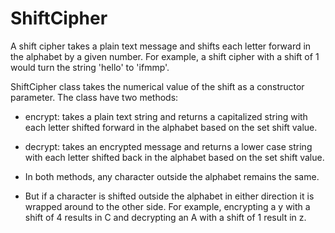 # ShiftCipher

A shift cipher takes a plain text message and shifts each letter forward in the alphabet by a given number. For example, a shift cipher with a shift of 1 would turn the string 'hello' to 'ifmmp'.

ShiftCipher class takes the numerical value of the shift as a constructor parameter. The class have two methods:

 *  encrypt: takes a plain text string and returns a capitalized string with each letter shifted forward in the alphabet based on the set shift value.

 *  decrypt: takes an encrypted message and returns a lower case string with each letter shifted back in the alphabet based on the set shift value.

 *  In both methods, any character outside the alphabet remains the same.

 *  But if a character is shifted outside the alphabet in either direction it is wrapped around to the other side. For example, encrypting a y with a shift of 4 results in C and decrypting an A with a shift of 1 result in z.

